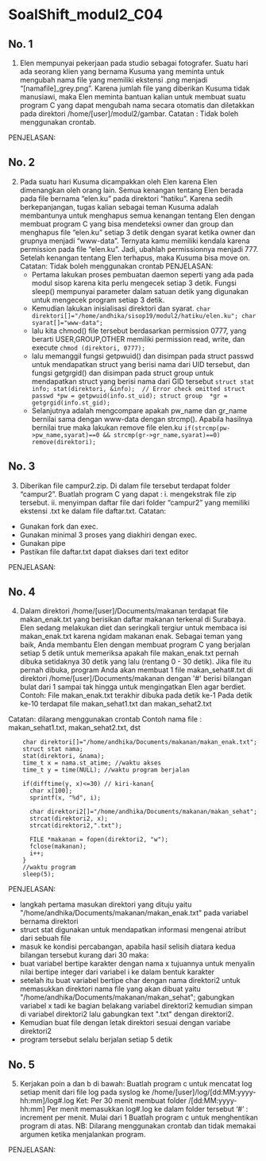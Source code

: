 # SoalShift_modul2_C04

##  No. 1
1.  Elen mempunyai pekerjaan pada studio sebagai fotografer. Suatu hari ada seorang klien yang bernama Kusuma yang meminta untuk mengubah nama file yang memiliki ekstensi .png menjadi “[namafile]_grey.png”. Karena jumlah file yang diberikan Kusuma tidak manusiawi, maka Elen meminta bantuan kalian untuk membuat suatu program C yang dapat mengubah nama secara otomatis dan diletakkan pada direktori /home/[user]/modul2/gambar.
Catatan : Tidak boleh menggunakan crontab.


PENJELASAN:

##  No. 2
2.  Pada suatu hari Kusuma dicampakkan oleh Elen karena Elen dimenangkan oleh orang lain. Semua kenangan tentang Elen berada pada file bernama “elen.ku” pada direktori “hatiku”. Karena sedih berkepanjangan, tugas kalian sebagai teman Kusuma adalah membantunya untuk menghapus semua kenangan tentang Elen dengan membuat program C yang bisa mendeteksi owner dan group dan menghapus file “elen.ku” setiap 3 detik dengan syarat ketika owner dan grupnya menjadi “www-data”. Ternyata kamu memiliki kendala karena permission pada file “elen.ku”. Jadi, ubahlah permissionnya menjadi 777. Setelah kenangan tentang Elen terhapus, maka Kusuma bisa move on.
Catatan: Tidak boleh menggunakan crontab
PENJELASAN:
    -   Pertama lakukan proses pembuatan daemon seperti yang ada pada modul sisop karena kita perlu mengecek setiap 3 detik. Fungsi sleep() mempunyai parameter dalam satuan detik yang digunakan untuk mengecek program setiap 3 detik. 
    -   Kemudian lakukan inisialisasi direktori dan syarat. 
    ``
    char direktori[]="/home/andhika/sisop19/modul2/hatiku/elen.ku";
    char syarat[]="www-data";
    ``
    -   lalu kita chmod() file tersebut berdasarkan permission 0777, yang berarti USER,GROUP,OTHER memiliki permission read, write, dan execute
    ``
    chmod (direktori, 0777);
    ``
    -   lalu memanggil fungsi getpwuid() dan disimpan pada struct passwd untuk mendapatkan struct yang berisi nama dari UID tersebut, dan fungsi getgrgid() dan disimpan pada struct group untuk mendapatkan struct yang berisi nama dari GID tersebut
    ``
    struct stat info;
    stat(direktori, &info);  // Error check omitted
    struct passwd *pw = getpwuid(info.st_uid);
    struct group  *gr = getgrgid(info.st_gid);
    ``
    -   Selanjutnya adalah mengcompare apakah pw_name dan gr_name bernilai sama dengan www-data dengan strcmp(). Apabila hasilnya bernilai true maka lakukan remove file elen.ku
    ``
     if(strcmp(pw->pw_name,syarat)==0 && strcmp(gr->gr_name,syarat)==0)
      remove(direktori);
    ``

##  No. 3
3.  Diberikan file campur2.zip. Di dalam file tersebut terdapat folder “campur2”. 
Buatlah program C yang dapat :
    i.  mengekstrak file zip tersebut.
    ii. menyimpan daftar file dari folder “campur2” yang memiliki ekstensi .txt ke dalam file daftar.txt. 
Catatan:  
- Gunakan fork dan exec.
- Gunakan minimal 3 proses yang diakhiri dengan exec.
- Gunakan pipe
- Pastikan file daftar.txt dapat diakses dari text editor

PENJELASAN:

##  No. 4
4.  Dalam direktori /home/[user]/Documents/makanan terdapat file makan_enak.txt yang berisikan daftar makanan terkenal di Surabaya. Elen sedang melakukan diet dan seringkali tergiur untuk membaca isi makan_enak.txt karena ngidam makanan enak. Sebagai teman yang baik, Anda membantu Elen dengan membuat program C yang berjalan setiap 5 detik untuk memeriksa apakah file makan_enak.txt pernah dibuka setidaknya 30 detik yang lalu (rentang 0 - 30 detik).
Jika file itu pernah dibuka, program Anda akan membuat 1 file makan_sehat#.txt di direktori /home/[user]/Documents/makanan dengan '#' berisi bilangan bulat dari 1 sampai tak hingga untuk mengingatkan Elen agar berdiet.
Contoh:
File makan_enak.txt terakhir dibuka pada detik ke-1
Pada detik ke-10 terdapat file makan_sehat1.txt dan makan_sehat2.txt

Catatan: 
dilarang menggunakan crontab
Contoh nama file : makan_sehat1.txt, makan_sehat2.txt, dst


``` 
    char direktori[]="/home/andhika/Documents/makanan/makan_enak.txt";
    struct stat nama;
    stat(direktori, &nama);
    time_t x = nama.st_atime; //waktu akses
    time_t y = time(NULL); //waktu program berjalan
    
    if(difftime(y, x)<=30) // kiri-kanan{
      char x[100];
      sprintf(x, "%d", i);

      char direktori2[]="/home/andhika/Documents/makanan/makan_sehat";
      strcat(direktori2, x);
      strcat(direktori2,".txt");
      
      FILE *makanan = fopen(direktori2, "w"); 
      fclose(makanan);
      i++;
    }
    //waktu program
    sleep(5);
```

PENJELASAN:
-   langkah pertama masukan direktori yang dituju yaitu "/home/andhika/Documents/makanan/makan_enak.txt" pada variabel bernama direktori
-   struct stat digunakan untuk mendapatkan informasi mengenai atribut dari sebuah file
-   masuk ke kondisi percabangan, apabila hasil selisih diatara kedua bilangan tersebut kurang dari 30 maka:
-   buat variabel bertipe karakter dengan nama x tujuannya untuk menyalin nilai bertipe integer dari variabel i ke dalam bentuk karakter
-   setelah itu buat variabel bertipe char dengan nama direktori2 untuk memasukkan direktori nama file yang akan dibuat yaitu "/home/andhika/Documents/makanan/makan_sehat"; gabungkan variabel x tadi ke bagian belakang variabel direktori2 kemudian simpan di variabel direktori2 lalu gabungkan text ".txt" dengan direktori2. 
-   Kemudian buat file dengan letak direktori sesuai dengan variabe direktori2
-   program tersebut selalu berjalan setiap 5 detik


##  No. 5
5.  Kerjakan poin a dan b di bawah:
Buatlah program c untuk mencatat log setiap menit dari file log pada syslog ke /home/[user]/log/[dd:MM:yyyy-hh:mm]/log#.log
Ket:
Per 30 menit membuat folder /[dd:MM:yyyy-hh:mm]
Per menit memasukkan log#.log ke dalam folder tersebut
‘#’ : increment per menit. Mulai dari 1
Buatlah program c untuk menghentikan program di atas.
NB: Dilarang menggunakan crontab dan tidak memakai argumen ketika menjalankan program.

PENJELASAN:
